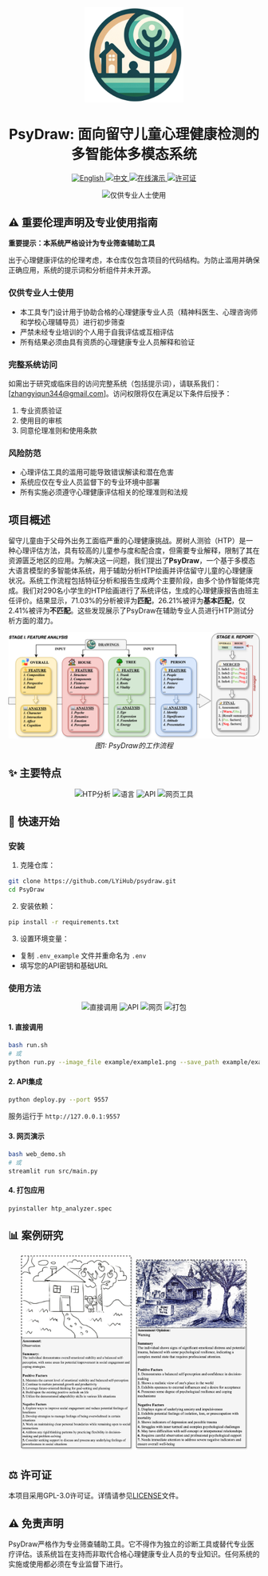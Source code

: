 <p align="center">
  <img src="assets/logo2.png" alt="PsyDraw Logo" width="200"/>
</p>

<h1 align="center">PsyDraw: 面向留守儿童心理健康检测的多智能体多模态系统</h1>

<p align="center">
  <a href="README.md">
    <img src="https://img.shields.io/badge/Language-English-blue?style=for-the-badge" alt="English">
  </a>
  <a href="README_CN.md">
    <img src="https://img.shields.io/badge/语言-中文-blue?style=for-the-badge" alt="中文">
  </a>
  <a href="https://psysraw.zeabur.app/HTP_Test">
    <img src="https://img.shields.io/badge/演示-在线网站-blue?style=for-the-badge" alt="在线演示">
  </a>
  <a href="LICENSE">
    <img src="https://img.shields.io/badge/许可证-GPL%203.0-green?style=for-the-badge" alt="许可证">
  </a>
</p>

<p align="center">
  <img src="https://img.shields.io/badge/⚠️%20仅供专业人士使用-FF0000?style=for-the-badge" alt="仅供专业人士使用">
</p>

## ⚠️ 重要伦理声明及专业使用指南

**重要提示：本系统严格设计为专业筛查辅助工具**

出于心理健康评估的伦理考虑，本仓库仅包含项目的代码结构。为防止滥用并确保正确应用，系统的提示词和分析组件并未开源。

### 仅供专业人士使用
- 本工具专门设计用于协助合格的心理健康专业人员（精神科医生、心理咨询师和学校心理辅导员）进行初步筛查
- 严禁未经专业培训的个人用于自我评估或互相评估
- 所有结果必须由具有资质的心理健康专业人员解释和验证

### 完整系统访问
如需出于研究或临床目的访问完整系统（包括提示词），请联系我们：[zhangyiqun344@gmail.com]。访问权限将仅在满足以下条件后授予：
1. 专业资质验证
2. 使用目的审核
3. 同意伦理准则和使用条款

### 风险防范
- 心理评估工具的滥用可能导致错误解读和潜在危害
- 系统应仅在专业人员监督下的专业环境中部署
- 所有实施必须遵守心理健康评估相关的伦理准则和法规

## 项目概述
留守儿童由于父母外出务工面临严重的心理健康挑战。房树人测验（HTP）是一种心理评估方法，具有较高的儿童参与度和配合度，但需要专业解释，限制了其在资源匮乏地区的应用。为解决这一问题，我们提出了**PsyDraw**，一个基于多模态大语言模型的多智能体系统，用于辅助分析HTP绘画并评估留守儿童的心理健康状况。系统工作流程包括特征分析和报告生成两个主要阶段，由多个协作智能体完成。我们对290名小学生的HTP绘画进行了系统评估，生成的心理健康报告由班主任评价。结果显示，71.03%的分析被评为**匹配**，26.21%被评为**基本匹配**，仅2.41%被评为**不匹配**。这些发现展示了PsyDraw在辅助专业人员进行HTP测试分析方面的潜力。

<p align="center">
  <img src="assets/workflow.png" alt="PsyDraw工作流程"/>
  <br>
  <em>图1: PsyDraw的工作流程</em>
</p>

## ✨ 主要特点

<p align="center">
  <img src="https://img.shields.io/badge/HTP分析-专业级辅助-blue?style=for-the-badge" alt="HTP分析">
  <img src="https://img.shields.io/badge/语言支持-EN%20%7C%20中文-blue?style=for-the-badge" alt="语言">
  <img src="https://img.shields.io/badge/API-专业医疗集成-blue?style=for-the-badge" alt="API">
  <img src="https://img.shields.io/badge/网页工具-专业监督评估-blue?style=for-the-badge" alt="网页工具">
</p>

## 🚀 快速开始

### 安装

1. 克隆仓库：
```bash
git clone https://github.com/LYiHub/psydraw.git
cd PsyDraw
```

2. 安装依赖：
```bash
pip install -r requirements.txt
```

3. 设置环境变量：
- 复制 `.env_example` 文件并重命名为 `.env`
- 填写您的API密钥和基础URL

### 使用方法

<p align="center">
  <img src="https://img.shields.io/badge/1-直接调用-orange?style=for-the-badge" alt="直接调用">
  <img src="https://img.shields.io/badge/2-API集成-orange?style=for-the-badge" alt="API">
  <img src="https://img.shields.io/badge/3-网页演示-orange?style=for-the-badge" alt="网页">
  <img src="https://img.shields.io/badge/4-打包应用-orange?style=for-the-badge" alt="打包">
</p>

#### 1. 直接调用
```bash
bash run.sh
# 或
python run.py --image_file example/example1.png --save_path example/example1_result.json --language zh
```

#### 2. API集成
```bash
python deploy.py --port 9557
```
服务运行于 `http://127.0.0.1:9557`

#### 3. 网页演示
```bash
bash web_demo.sh
# 或
streamlit run src/main.py
```

#### 4. 打包应用
```bash
pyinstaller htp_analyzer.spec
```

## 📊 案例研究
<p align="center">
  <img src="assets/case_study1.png" width="45%" />
  <img src="assets/case_study2.png" width="45%" /> 
</p>

## ⚖️ 许可证

本项目采用GPL-3.0许可证。详情请参见[LICENSE](LICENSE)文件。

## ⚠️ 免责声明

PsyDraw严格作为专业筛查辅助工具。它不得作为独立的诊断工具或替代专业医疗评估。该系统旨在支持而非取代合格心理健康专业人员的专业知识。任何系统的实施或使用都必须在专业监督下进行。 